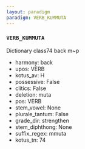 ```yaml
---
layout: paradigm
paradigm: VERB_KUMMUTA
---
```

### ` VERB_KUMMUTA `

Dictionary class74 back m~p
* harmony: back
* upos: VERB
* kotus_av: H
* possessive: False
* clitics: False
* deletion: muta
* pos: VERB
* stem_vowel: None
* plurale_tantum: False
* grade_dir: strengthen
* stem_diphthong: None
* suffix_regex: mmuta
* kotus_tn: 74
